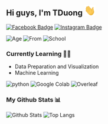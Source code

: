 ## Hi guys, I'm TDuong <img src="https://raw.githubusercontent.com/ABSphreak/ABSphreak/master/gifs/Hi.gif" width="30px">

[![Facebook Badge](https://img.shields.io/badge/-DuongThuy-blue?style=flat-square&logo=facebook&logoColor=white&link=https://www.facebook.com/nttd2141/)](https://www.facebook.com/nttd2141/)
[![Instagram Badge](https://img.shields.io/badge/-th.duog-red?style=flat-square&logo=instagram&logoColor=white&link=https://www.instagram.com/th._duog/)](https://www.instagram.com/th._duog/)
<!--
**nttduong/nttduong** is a ✨ _special_ ✨ repository because its `README.md` (this file) appears on your GitHub profile.

Here are some ideas to get you started:

- 🔭 I’m currently working on ...
- 🌱 I’m currently learning ...
- 👯 I’m looking to collaborate on ...
- 🤔 I’m looking for help with ...
- 💬 Ask me about ...
- 📫 How to reach me: ...
- 😄 Pronouns: ...
- ⚡ Fun fact: ...
-->
![Age](https://img.shields.io/badge/Age-20-informational) 
![From](https://img.shields.io/badge/From-Vinh-informational) 
![School](https://img.shields.io/badge/School-National%20Economics%20University-informational) 

### Currently Learning 👩📝
- Data Preparation and Visualization  
- Machine Learning 

<img src="https://img.shields.io/badge/python-3776AB?style=for-the-badge&logo=python&logoColor=white" alt="python" /> <img src="https://img.shields.io/badge/Google Colab-F9AB00?style=for-the-badge&logo=Google Colab&logoColor=white" alt="Google Colab" /> <img src="https://img.shields.io/badge/Overleaf-47A141?style=for-the-badge&logo=Overleaf&logoColor=white" alt="Overleaf" /> 

### My Github Stats 📊
![Github Stats](https://github-readme-stats.vercel.app/api?username=nttduong&count_private=true&show_icons=true&include_all_commits=true)
![Top Langs](https://github-readme-stats.vercel.app/api/top-langs/?username=nttduong&hide=TeX&layout=compact)
